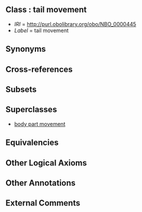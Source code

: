 
## Class : tail movement

 * *IRI* = http://purl.obolibrary.org/obo/NBO_0000445
 * *Label* = tail movement

## Synonyms


## Cross-references


## Subsets


## Superclasses

 * [body part movement](../../NBO/01/NBO_0000001.md)

## Equivalencies


## Other Logical Axioms


## Other Annotations


## External Comments

